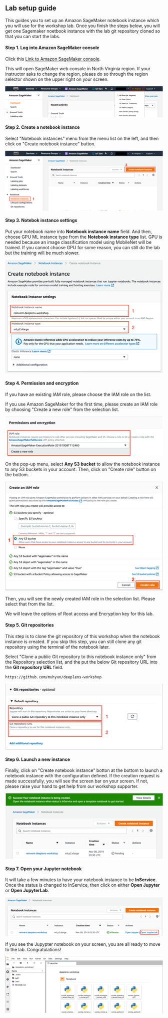 ## Lab setup guide

This guides you to set up an Amazon SageMaker notebook instance which you will use for the workshop lab. Once you finish the steps below, you will get one Sagemaker noetbook instance with the lab git repository cloned so that you can start the labs.

#### Step 1. Log into Amazon SageMaker console

Click this <a href="https://console.aws.amazon.com/sagemaker/home?region=us-east-1" target="_blank">Link to Amazon SageMaker console</a>.

This will open SageMaker web console in North Virginia region. If your instructor asks to change the region, pleaes do so through the region selector shown on the upper right on your screen.

![l400-lab0-1](./images/l400-lab0-1.png)



#### Step 2. Create a notebook instance

Select "Notebook instances" menu from the menu list on the left, and then click on "Create notebook instance" button.

![l400-lab0-2](./images/l400-lab0-2.png)

#### Step 3. Notebok instance settings

Put your notebook name into **Notebook instance name** field. And then, choose GPU ML instance type from the **Notebook instance type** list. GPU is needed because an image classification model using MobileNet will be trained. If you cannot choose GPU for some reason, you can still do the lab but the training will be much slower. 

![l400-lab0-3](./images/l400-lab0-3.png)

#### Step 4. Permission and encryption

If you have an existing IAM role, please choose the IAM role on the list.

If you use Amazon SageMaker for the first time, please create an IAM role by choosing "Create a new role" from the selection list.

![l400-lab0-4](./images/l400-lab0-4.png)

On the pop-up menu, select **Any S3 bucket** to allow the notebook instance to any S3 buckets in your account. Then, click on "Create role" button on the bottom.

![l400-lab0-4](./images/l400-lab0-4-2.png)

Then, you will see the newly created IAM role in the selection list. Please select that from the list.

We will leave the options of Root access and Encryption key for this lab.

#### Step 5. Git repositories

This step is to clone the git repository of this workshop when the notebook instance is created. If you skip this step, you can still clone any git repository using the terminal of the notebook later.

Select "Clone a public Git repository to this notebook instance only" from the Repository selection list, and the put the below Git repository URL into the **Git repository URL** field.

```
https://github.com/muhyun/deeplens-workshop
```

![l400-lab0-5](./images/l400-lab0-5.png)

#### Step 6. Launch a new instance

Finally, click on "Create notebook instance" botton at the bottom to launch a notebook instance with the configuration defined. If the creation request is made successfully, you will see the screen bar on your screen. If not, please raise your hand to get help from our workshop supporter.

![l400-lab0-6](./images/l400-lab0-6.png)

#### Step 7. Open your Jupyter notebook

It will take a few minutes to have your notebook instance to be **InService**. Once the status is changed to InService, then click on either **Open Jupyter** or **Open JupyterLab**.

![l400-lab0-7](./images/l400-lab0-7.png)

If you see the Jupypter notebook on your screen, you are all ready to move to the lab. Congratulations!


![l400-lab0-7](./images/l400-lab0-7-2.png)


